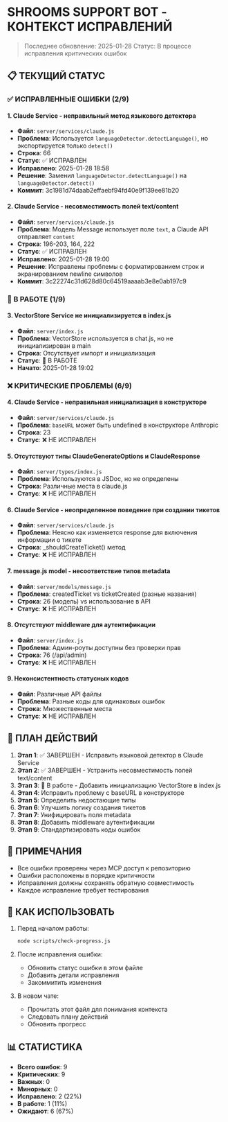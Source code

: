 # SHROOMS SUPPORT BOT - КОНТЕКСТ ИСПРАВЛЕНИЙ

> Последнее обновление: 2025-01-28
> Статус: В процессе исправления критических ошибок

## 📋 ТЕКУЩИЙ СТАТУС

### ✅ ИСПРАВЛЕННЫЕ ОШИБКИ (2/9)

#### 1. Claude Service - неправильный метод языкового детектора
- **Файл**: `server/services/claude.js`
- **Проблема**: Используется `languageDetector.detectLanguage()`, но экспортируется только `detect()`
- **Строка**: 66
- **Статус**: ✅ ИСПРАВЛЕН
- **Исправлено**: 2025-01-28 18:58
- **Решение**: Заменил `languageDetector.detectLanguage()` на `languageDetector.detect()`
- **Коммит**: 3c1981d74daab2effaebf94fd40e9f139ee81b20

#### 2. Claude Service - несовместимость полей text/content
- **Файл**: `server/services/claude.js`
- **Проблема**: Модель Message использует поле `text`, а Claude API отправляет `content`
- **Строка**: 196-203, 164, 222
- **Статус**: ✅ ИСПРАВЛЕН
- **Исправлено**: 2025-01-28 19:00
- **Решение**: Исправлены проблемы с форматированием строк и экранированием newline символов
- **Коммит**: 3c22274c31d628d80c64519aaaab3e8e0ab197c9

### 🔄 В РАБОТЕ (1/9)

#### 3. VectorStore Service не инициализируется в index.js
- **Файл**: `server/index.js`
- **Проблема**: VectorStore используется в chat.js, но не инициализирован в main
- **Строка**: Отсутствует импорт и инициализация
- **Статус**: 🔄 В РАБОТЕ
- **Начато**: 2025-01-28 19:02

### ❌ КРИТИЧЕСКИЕ ПРОБЛЕМЫ (6/9)

#### 4. Claude Service - неправильная инициализация в конструкторе
- **Файл**: `server/services/claude.js`
- **Проблема**: `baseURL` может быть undefined в конструкторе Anthropic
- **Строка**: 23
- **Статус**: ❌ НЕ ИСПРАВЛЕН

#### 5. Отсутствуют типы ClaudeGenerateOptions и ClaudeResponse
- **Файл**: `server/types/index.js`
- **Проблема**: Используются в JSDoc, но не определены
- **Строка**: Различные места в claude.js
- **Статус**: ❌ НЕ ИСПРАВЛЕН

#### 6. Claude Service - неопределенное поведение при создании тикетов
- **Файл**: `server/services/claude.js`
- **Проблема**: Неясно как изменяется response для включения информации о тикете
- **Строка**: _shouldCreateTicket() метод
- **Статус**: ❌ НЕ ИСПРАВЛЕН

#### 7. message.js model - несоответствие типов metadata
- **Файл**: `server/models/message.js`
- **Проблема**: createdTicket vs ticketCreated (разные названия)
- **Строка**: 26 (модель) vs использование в API
- **Статус**: ❌ НЕ ИСПРАВЛЕН

#### 8. Отсутствуют middleware для аутентификации
- **Файл**: `server/index.js`
- **Проблема**: Админ-роуты доступны без проверки прав
- **Строка**: 76 (/api/admin)
- **Статус**: ❌ НЕ ИСПРАВЛЕН

#### 9. Неконсистентность статусных кодов
- **Файл**: Различные API файлы
- **Проблема**: Разные коды для одинаковых ошибок
- **Строка**: Множественные места
- **Статус**: ❌ НЕ ИСПРАВЛЕН

## 🎯 ПЛАН ДЕЙСТВИЙ

1. **Этап 1**: ✅ ЗАВЕРШЕН - Исправить языковой детектор в Claude Service
2. **Этап 2**: ✅ ЗАВЕРШЕН - Устранить несовместимость полей text/content
3. **Этап 3**: 🔄 В работе - Добавить инициализацию VectorStore в index.js
4. **Этап 4**: Исправить проблему с baseURL в конструкторе
5. **Этап 5**: Определить недостающие типы
6. **Этап 6**: Улучшить логику создания тикетов
7. **Этап 7**: Унифицировать поля metadata
8. **Этап 8**: Добавить middleware аутентификации
9. **Этап 9**: Стандартизировать коды ошибок

## 📝 ПРИМЕЧАНИЯ

- Все ошибки проверены через MCP доступ к репозиторию
- Ошибки расположены в порядке критичности
- Исправления должны сохранять обратную совместимость
- Каждое исправление требует тестирования

## 🔄 КАК ИСПОЛЬЗОВАТЬ

1. Перед началом работы:
   ```bash
   node scripts/check-progress.js
   ```

2. После исправления ошибки:
   - Обновить статус ошибки в этом файле
   - Добавить детали исправления
   - Закоммитить изменения

3. В новом чате:
   - Прочитать этот файл для понимания контекста
   - Следовать плану действий
   - Обновить прогресс

## 📊 СТАТИСТИКА

- **Всего ошибок**: 9
- **Критических**: 9  
- **Важных**: 0
- **Минорных**: 0
- **Исправлено**: 2 (22%)
- **В работе**: 1 (11%)
- **Ожидают**: 6 (67%)
